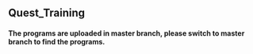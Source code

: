 ## Quest_Training 

#### The programs are uploaded in master branch, please switch to master branch to find the programs.
